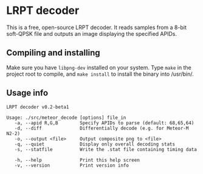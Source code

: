 # LRPT decoder

This is a free, open-source LRPT decoder. It reads samples from a 8-bit soft-QPSK
file and outputs an image displaying the specified APIDs.


## Compiling and installing

Make sure you have `libpng-dev` installed on your system.
Type `make` in the project root to compile, and `make install` to install the 
binary into /usr/bin/.


## Usage info

```
LRPT decoder v0.2-beta1

Usage: ./src/meteor_decode [options] file_in
   -a, --apid R,G,B        Specify APIDs to parse (default: 68,65,64)
   -d, --diff              Differentially decode (e.g. for Meteor-M N2-2)
   -o, --output <file>     Output composite png to <file>
   -q, --quiet             Display only overall decoding stats
   -s, --statfile          Write the .stat file containing timing data

   -h, --help              Print this help screen
   -v, --version           Print version info
```

